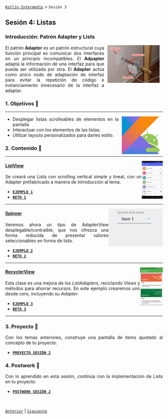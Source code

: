 [`Kotlin-Intermedio`](../Readme.md) > `Sesión 3`


## Sesión 4: Listas

<div style="text-align: justify;">

### Introducción: Patrón Adapter y Lists

<img src="images/adapter.png" align="right" height="120" hspace="10">

El patrón __Adapter__ es un patrón estructural cuya función principal es comunicar dos interfaces en un principio incompatibles. El __Adpapter__ adapta la información de una interfaz para que pueda ser utilizada por otra. El __Adapter__ actúa como único nodo de adaptación de interfaz para evitar la repetición de código e instanciamiento innecesario de la interfaz a adaptar.



### 1. Objetivos :dart: 

---

<img src="../images/android-kotlin.png" align="right" height="120" hspace="10">

- Desplegar listas scrolleables de elementos en la pantalla 
- Interactuar con los elementos de las listas.
- Utilizar layouts personalizados para darles estilo.

### 2. Contenido :blue_book:

---

<img src="images/listview.png" align="right" height="120"> 

#### <ins>ListView</ins>

Se creará una Lista con scrolling vertical simple y lineal, con un Adapter prefabricado a manera de introducción al tema.

- [**`EJEMPLO 1`**](Ejemplo-01/Readme.md)
- [**`RETO 1`**](Reto-01/Readme.md)

---

<img src="images/spinner.gif" align="right" height="120"> 

#### <ins>Spinner</ins>

Veremos ahora un tipo de AdapterView desplegable/contraíble, que nos ofrezca una forma reducida de presentar valores seleccionables en forma de lista.

- [**`EJEMPLO 2`**](Ejemplo-02/Readme.md)
- [**`RETO 2`**](Reto-02/Readme.md)

---

<img src="images/recyclerview.png" align="right" height="120"> 

#### <ins>RecyclerView</ins>

Esta clase es una mejora de los _ListAdapters_, reciclando _Views_ y métodos para ahorrar recursos. En este ejemplo crearemos uno desde cero, incluyendo su _Adapter._ 

- [**`EJEMPLO 3`**](Ejemplo-03/Readme.md)
- [**`RETO 3`**](Reto-03/Readme.md)

---


### 3. Proyecto :hammer:

Con los temas anteriores, construye una pantalla de items ajustado al concepto de tu proyecto.

- [**`PROYECTO SESIÓN 2`**](Proyecto/Readme.md)

### 4. Postwork :memo:

Con lo aprendido en esta sesión, continúa con la implementación de Lists en tu proyecto.

- [**`POSTWORK SESIÓN 2`**](Postwork/Readme.md)

<br/>

[`Anterior`](../Sesion-01/Readme.md) | [`Siguiente`](../Sesion-03/Readme.md)      

</div>

